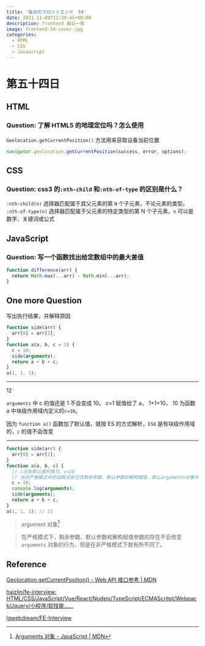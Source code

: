 ```yaml
---
title: '毎日のフロントエンド　54'
date: 2021-11-09T11:39:45+09:00
description: frontend 每日一练
image: frontend-54-cover.jpg
categories:
  - HTML
  - CSS
  - Javascript
---
```


# 第五十四日

## HTML

### **Question:** 了解 HTML5 的地理定位吗？怎么使用

`Geolocation.getCurrentPosition()` 方法用来获取设备当前位置

```js
navigator.geolocation.getCurrentPosition(success, error, options);
```

## CSS

### **Question:** css3 的`:nth-child` 和`:nth-of-type` 的区别是什么？

`:nth-child(n)` 选择器匹配属于其父元素的第 `N` 个子元素，不论元素的类型。
`:nth-of-type(n)` 选择器匹配属于父元素的特定类型的第 N 个子元素。`n` 可以是数字、关键词或公式

## JavaScript

### **Question:** 写一个函数找出给定数组中的最大差值

```js
function difference(arr) {
  return Math.max(...arr) - Math.min(...arr);
}
```

## One more Question

写出执行结果，并解释原因

```js
function side(arr) {
  arr[0] = arr[2];
}
function a(a, b, c = 3) {
  c = 10;
  side(arguments);
  return a + b + c;
}
a(1, 1, 1);
```

---

12

`arguments` 中 c 的值还是 1 不会变成 10。
c=1 赋值给了 a， 1+1+10， 10 为函数 a 中块级作用域内定义的`c=10`。

因为 `function a()` 函数加了默认值，就按 ES 的方式解析，`ES6` 是有块级作用域的，`c` 的值不会改变

---

```js
function side(arr) {
  arr[0] = arr[2];
}
function a(a, b, c) {
  // c没有默认值的情况，c=10
  // 当非严格模式中的函数没有包含剩余参数、默认参数和解构赋值，那么arguments对象中的值会跟踪参数的值（反之亦然）
  c = 10;
  console.log(arguments);
  side(arguments);
  return a + b + c;
}
a(1, 1, 1); // 21
```

> argument 对象[^1]

> 在严格模式下，剩余参数、默认参数和解构赋值参数的存在不会改变 `arguments` 对象的行为，但是在非严格模式下就有所不同了。

[^1]: [Arguments 对象 - JavaScript | MDN](https://developer.mozilla.org/zh-CN/docs/Web/JavaScript/Reference/Functions/arguments#%E5%89%A9%E4%BD%99%E5%8F%82%E6%95%B0%E3%80%81%E9%BB%98%E8%AE%A4%E5%8F%82%E6%95%B0%E5%92%8C%E8%A7%A3%E6%9E%84%E8%B5%8B%E5%80%BC%E5%8F%82%E6%95%B0)

## Reference

[Geolocation.getCurrentPosition() - Web API 接口参考 | MDN](https://developer.mozilla.org/zh-CN/docs/Web/API/Geolocation/getCurrentPosition)

[haizlin/fe-interview: HTML/CSS/JavaScript/Vue/React/Nodejs/TypeScript/ECMAScritpt/Webpack/Jquery/小程序/软技能……](https://github.com/haizlin/fe-interview)

[lgwebdream/FE-Interview ](https://github.com/lgwebdream/FE-Interview)
